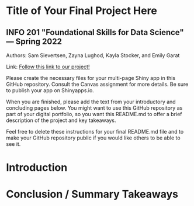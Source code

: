 # Title of Your Final Project Here
## INFO 201 "Foundational Skills for Data Science" — Spring 2022

Authors: Sam Sievertsen, Zayna Lughod, Kayla Stocker, and Emily Garat

Link: [Follow this link to our project!](https://emilygarat.shinyapps.io/AH5-NIHS-Mental-Health-and-Comorbidities/?_ga=2.190523438.468999960.1653929717-1223977967.1653703647)

Please create the necessary files for your multi-page Shiny app in this GitHub repository. Consult the Canvas assignment for more details. Be sure to publish your app on Shinyapps.io.

When you are finished, please add the text from your introductory and concluding pages below. You might want to use this GitHub repository as part of your digital portfolio, so you want this README.md to offer a brief description of the project and key takeaways.

Feel free to delete these instructions for your final README.md file and to make your GitHub repository public if you would like others to be able to see it.

# Introduction



# Conclusion / Summary Takeaways
